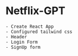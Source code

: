 # Netflix-GPT

    - Create React App
    - Configured tailwind css
    - Header
    - Login Form
    - SignUp form